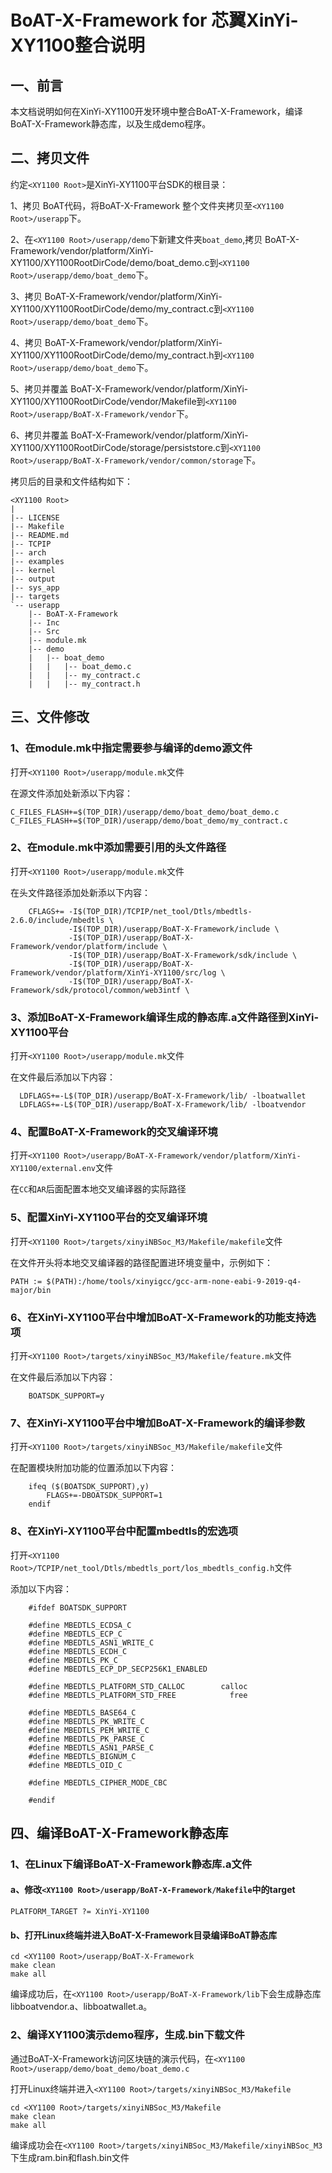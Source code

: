 # BoAT-X-Framework for 芯翼XinYi-XY1100整合说明


## 一、前言

本文档说明如何在XinYi-XY1100开发环境中整合BoAT-X-Framework，编译BoAT-X-Framework静态库，以及生成demo程序。


## 二、拷贝文件

约定`<XY1100 Root>`是XinYi-XY1100平台SDK的根目录：

1、拷贝 BoAT代码，将BoAT-X-Framework 整个文件夹拷贝至`<XY1100 Root>/userapp`下。

2、在`<XY1100 Root>/userapp/demo`下新建文件夹`boat_demo`,拷贝 BoAT-X-Framework/vendor/platform/XinYi-XY1100/XY1100RootDirCode/demo/boat_demo.c到`<XY1100 Root>/userapp/demo/boat_demo`下。

3、拷贝 BoAT-X-Framework/vendor/platform/XinYi-XY1100/XY1100RootDirCode/demo/my_contract.c到`<XY1100 Root>/userapp/demo/boat_demo`下。

4、拷贝 BoAT-X-Framework/vendor/platform/XinYi-XY1100/XY1100RootDirCode/demo/my_contract.h到`<XY1100 Root>/userapp/demo/boat_demo`下。

5、拷贝并覆盖 BoAT-X-Framework/vendor/platform/XinYi-XY1100/XY1100RootDirCode/vendor/Makefile到`<XY1100 Root>/userapp/BoAT-X-Framework/vendor`下。

6、拷贝并覆盖 BoAT-X-Framework/vendor/platform/XinYi-XY1100/XY1100RootDirCode/storage/persiststore.c到`<XY1100 Root>/userapp/BoAT-X-Framework/vendor/common/storage`下。


拷贝后的目录和文件结构如下：
```
<XY1100 Root>
|
|-- LICENSE
|-- Makefile
|-- README.md
|-- TCPIP
|-- arch
|-- examples
|-- kernel
|-- output
|-- sys_app
|-- targets
`-- userapp
    |-- BoAT-X-Framework
    |-- Inc
    |-- Src
    |-- module.mk    
    |-- demo
    |   |-- boat_demo
    |   |   |-- boat_demo.c
    |   |   |-- my_contract.c
    |   |   |-- my_contract.h
```


## 三、文件修改

### 1、在module.mk中指定需要参与编译的demo源文件

  打开`<XY1100 Root>/userapp/module.mk`文件
  
  在源文件添加处新添以下内容：
  ```
  C_FILES_FLASH+=$(TOP_DIR)/userapp/demo/boat_demo/boat_demo.c
  C_FILES_FLASH+=$(TOP_DIR)/userapp/demo/boat_demo/my_contract.c
  ```

### 2、在module.mk中添加需要引用的头文件路径

打开`<XY1100 Root>/userapp/module.mk`文件

在头文件路径添加处新添以下内容：
```
    CFLAGS+= -I$(TOP_DIR)/TCPIP/net_tool/Dtls/mbedtls-2.6.0/include/mbedtls \
             -I$(TOP_DIR)/userapp/BoAT-X-Framework/include \
             -I$(TOP_DIR)/userapp/BoAT-X-Framework/vendor/platform/include \
             -I$(TOP_DIR)/userapp/BoAT-X-Framework/sdk/include \
             -I$(TOP_DIR)/userapp/BoAT-X-Framework/vendor/platform/XinYi-XY1100/src/log \
             -I$(TOP_DIR)/userapp/BoAT-X-Framework/sdk/protocol/common/web3intf \
```

### 3、添加BoAT-X-Framework编译生成的静态库.a文件路径到XinYi-XY1100平台

打开`<XY1100 Root>/userapp/module.mk`文件
  
  在文件最后添加以下内容：
  ```
    LDFLAGS+=-L$(TOP_DIR)/userapp/BoAT-X-Framework/lib/ -lboatwallet    
    LDFLAGS+=-L$(TOP_DIR)/userapp/BoAT-X-Framework/lib/ -lboatvendor
  ```

### 4、配置BoAT-X-Framework的交叉编译环境

  打开`<XY1100 Root>/userapp/BoAT-X-Framework/vendor/platform/XinYi-XY1100/external.env`文件
  
  在`CC`和`AR`后面配置本地交叉编译器的实际路径
  
### 5、配置XinYi-XY1100平台的交叉编译环境
  
  打开`<XY1100 Root>/targets/xinyiNBSoc_M3/Makefile/makefile`文件
  
  在文件开头将本地交叉编译器的路径配置进环境变量中，示例如下：
  ```
  PATH := $(PATH):/home/tools/xinyigcc/gcc-arm-none-eabi-9-2019-q4-major/bin
  ```

### 6、在XinYi-XY1100平台中增加BoAT-X-Framework的功能支持选项

打开`<XY1100 Root>/targets/xinyiNBSoc_M3/Makefile/feature.mk`文件

在文件最后添加以下内容：
```
    BOATSDK_SUPPORT=y
```

### 7、在XinYi-XY1100平台中增加BoAT-X-Framework的编译参数

打开`<XY1100 Root>/targets/xinyiNBSoc_M3/Makefile/makefile`文件

在配置模块附加功能的位置添加以下内容：
```
    ifeq ($(BOATSDK_SUPPORT),y)
        FLAGS+=-DBOATSDK_SUPPORT=1
    endif
```

### 8、在XinYi-XY1100平台中配置mbedtls的宏选项

打开`<XY1100 Root>/TCPIP/net_tool/Dtls/mbedtls_port/los_mbedtls_config.h`文件

添加以下内容：
```
    #ifdef BOATSDK_SUPPORT

    #define MBEDTLS_ECDSA_C
    #define MBEDTLS_ECP_C
    #define MBEDTLS_ASN1_WRITE_C
    #define MBEDTLS_ECDH_C
    #define MBEDTLS_PK_C
    #define MBEDTLS_ECP_DP_SECP256K1_ENABLED

    #define MBEDTLS_PLATFORM_STD_CALLOC        calloc
    #define MBEDTLS_PLATFORM_STD_FREE            free

    #define MBEDTLS_BASE64_C
    #define MBEDTLS_PK_WRITE_C
    #define MBEDTLS_PEM_WRITE_C
    #define MBEDTLS_PK_PARSE_C
    #define MBEDTLS_ASN1_PARSE_C
    #define MBEDTLS_BIGNUM_C
    #define MBEDTLS_OID_C

    #define MBEDTLS_CIPHER_MODE_CBC

    #endif
```

## 四、编译BoAT-X-Framework静态库

### 1、在Linux下编译BoAT-X-Framework静态库.a文件
   
   #### a、修改`<XY1100 Root>/userapp/BoAT-X-Framework/Makefile`中的target
   ```
   PLATFORM_TARGET ?= XinYi-XY1100
   ```
   
   #### b、打开Linux终端并进入BoAT-X-Framework目录编译BoAT静态库
   ```
   cd <XY1100 Root>/userapp/BoAT-X-Framework
   make clean
   make all
   ```
   
   编译成功后，在`<XY1100 Root>/userapp/BoAT-X-Framework/lib`下会生成静态库libboatvendor.a、libboatwallet.a。
   

### 2、编译XY1100演示demo程序，生成.bin下载文件

   通过BoAT-X-Framework访问区块链的演示代码，在`<XY1100 Root>/userapp/demo/boat_demo/boat_demo.c`
   
   打开Linux终端并进入`<XY1100 Root>/targets/xinyiNBSoc_M3/Makefile`
   ```
   cd <XY1100 Root>/targets/xinyiNBSoc_M3/Makefile
   make clean
   make all
   ```
   编译成功会在`<XY1100 Root>/targets/xinyiNBSoc_M3/Makefile/xinyiNBSoc_M3`下生成ram.bin和flash.bin文件	
